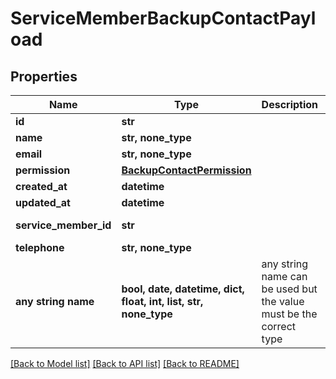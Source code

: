 # ServiceMemberBackupContactPayload


## Properties
Name | Type | Description | Notes
------------ | ------------- | ------------- | -------------
**id** | **str** |  | 
**name** | **str, none_type** |  | 
**email** | **str, none_type** |  | 
**permission** | [**BackupContactPermission**](BackupContactPermission.md) |  | 
**created_at** | **datetime** |  | 
**updated_at** | **datetime** |  | 
**service_member_id** | **str** |  | [optional] [readonly] 
**telephone** | **str, none_type** |  | [optional] 
**any string name** | **bool, date, datetime, dict, float, int, list, str, none_type** | any string name can be used but the value must be the correct type | [optional]

[[Back to Model list]](../README.md#documentation-for-models) [[Back to API list]](../README.md#documentation-for-api-endpoints) [[Back to README]](../README.md)


